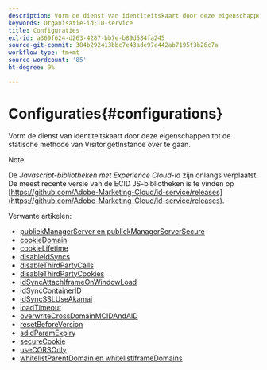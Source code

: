 ```yaml
---
description: Vorm de dienst van identiteitskaart door deze eigenschappen tot de statische methode van Visitor.getInstance over te gaan.
keywords: Organisatie-id;ID-service
title: Configuraties
exl-id: a369f624-d263-4287-bb7e-b89d584fa245
source-git-commit: 384b292413bbc7e43ade97e442ab7195f3b26c7a
workflow-type: tm+mt
source-wordcount: '85'
ht-degree: 9%

---
```


# Configuraties{#configurations}

Vorm de dienst van identiteitskaart door deze eigenschappen tot de statische methode van Visitor.getInstance over te gaan.

>[!NOTE]
>
>De *Javascript-bibliotheken met Experience Cloud-id* zijn onlangs verplaatst. De meest recente versie van de ECID JS-bibliotheken is te vinden op [https://github.com/Adobe-Marketing-Cloud/id-service/releases](https://github.com/Adobe-Marketing-Cloud/id-service/releases).

Verwante artikelen:

+ [publiekManagerServer en publiekManagerServerSecure](subdomain-config.md)
+ [cookieDomain](cookiedomain.md)
+ [cookieLifetime](cookielifetime.md)
+ [disableIdSyncs](disableidsync.md)
+ [disableThirdPartyCalls](disablethirdpartycalls.md)
+ [disableThirdPartyCookies](disable-cookies.md)
+ [idSyncAttachIframeOnWindowLoad](idsyncattachiframeonwindowload.md)
+ [idSyncContainerID](idsyncontainerid.md)
+ [idSyncSSLUseAkamai](idsyncssluseakamai.md)
+ [loadTimeout](loadtimeout.md)
+ [overwriteCrossDomainMCIDAndAID](overwrite-visitor-id.md)
+ [resetBeforeVersion](resetbeforeversion.md)
+ [sdidParamExpiry](sdidparamexpiry.md)
+ [secureCookie](securecookie.md)
+ [useCORSOnly](use-cors-only.md)
+ [whitelistParentDomain en whitelistIframeDomains](whitelistdomain.md)
